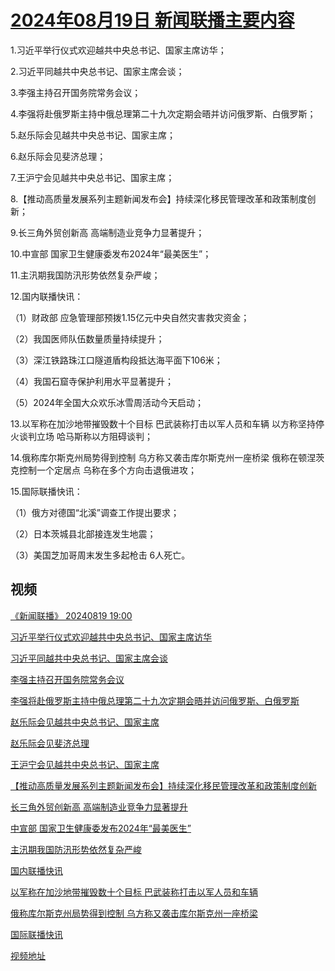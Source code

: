 # [2024年08月19日 新闻联播主要内容](https://tv.cctv.com/lm/xwlb/day/20240819.shtml)

1.习近平举行仪式欢迎越共中央总书记、国家主席访华；

2.习近平同越共中央总书记、国家主席会谈；

3.李强主持召开国务院常务会议；

4.李强将赴俄罗斯主持中俄总理第二十九次定期会晤并访问俄罗斯、白俄罗斯；

5.赵乐际会见越共中央总书记、国家主席；

6.赵乐际会见斐济总理；

7.王沪宁会见越共中央总书记、国家主席；

8.【推动高质量发展系列主题新闻发布会】持续深化移民管理改革和政策制度创新；

9.长三角外贸创新高 高端制造业竞争力显著提升；

10.中宣部 国家卫生健康委发布2024年“最美医生”；

11.主汛期我国防汛形势依然复杂严峻；

12.国内联播快讯：

（1）财政部 应急管理部预拨1.15亿元中央自然灾害救灾资金；

（2）我国医师队伍数量质量持续提升；

（3）深江铁路珠江口隧道盾构段抵达海平面下106米；

（4）我国石窟寺保护利用水平显著提升；

（5）2024年全国大众欢乐冰雪周活动今天启动；

13.以军称在加沙地带摧毁数十个目标 巴武装称打击以军人员和车辆 以方称坚持停火谈判立场 哈马斯称以方阻碍谈判；

14.俄称库尔斯克州局势得到控制 乌方称又袭击库尔斯克州一座桥梁 俄称在顿涅茨克控制一个定居点 乌称在多个方向击退俄进攻；

15.国际联播快讯：

（1）俄方对德国“北溪”调查工作提出要求；

（2）日本茨城县北部接连发生地震；

（3）美国芝加哥周末发生多起枪击 6人死亡。

## 视频

[《新闻联播》 20240819 19:00](https://tv.cctv.com/2024/08/19/VIDENPRW248LRHSrv1rV62Lw240819.shtml)

[习近平举行仪式欢迎越共中央总书记、国家主席访华](https://tv.cctv.com/2024/08/19/VIDElWZEDPXncFvjd1qYKFsw240819.shtml)

[习近平同越共中央总书记、国家主席会谈](https://tv.cctv.com/2024/08/19/VIDEeX0lOjPKkH3xsLtLl4WE240819.shtml)

[李强主持召开国务院常务会议](https://tv.cctv.com/2024/08/19/VIDEAN4zGHjXEZhM46cuSxeW240819.shtml)

[李强将赴俄罗斯主持中俄总理第二十九次定期会晤并访问俄罗斯、白俄罗斯](https://tv.cctv.com/2024/08/19/VIDE6cFCnsHhxI6aFGULFNGI240819.shtml)

[赵乐际会见越共中央总书记、国家主席](https://tv.cctv.com/2024/08/19/VIDETx7ejQ2RKbRX9uuoo3kC240819.shtml)

[赵乐际会见斐济总理](https://tv.cctv.com/2024/08/19/VIDEOfTvS0UFcfi89fsljpac240819.shtml)

[王沪宁会见越共中央总书记、国家主席](https://tv.cctv.com/2024/08/19/VIDEDQMRgsQ0rrPOZUcHnoTF240819.shtml)

[【推动高质量发展系列主题新闻发布会】持续深化移民管理改革和政策制度创新](https://tv.cctv.com/2024/08/19/VIDEFIVql6Gw2bS7ZcQIDx0K240819.shtml)

[长三角外贸创新高 高端制造业竞争力显著提升](https://tv.cctv.com/2024/08/19/VIDEasNsJaJA3KG4s7Henino240819.shtml)

[中宣部 国家卫生健康委发布2024年“最美医生”](https://tv.cctv.com/2024/08/19/VIDEo41v7TZaoQ7tmZL0GsQL240819.shtml)

[主汛期我国防汛形势依然复杂严峻](https://tv.cctv.com/2024/08/19/VIDEW3NIst36r4kQrAlD670v240819.shtml)

[国内联播快讯](https://tv.cctv.com/2024/08/19/VIDElq0NafW77KLCNKPQ9H74240819.shtml)

[以军称在加沙地带摧毁数十个目标 巴武装称打击以军人员和车辆](https://tv.cctv.com/2024/08/19/VIDEg6pIvfOlKzWIYkys7ch2240819.shtml)

[俄称库尔斯克州局势得到控制 乌方称又袭击库尔斯克州一座桥梁](https://tv.cctv.com/2024/08/19/VIDEJnipJeglJDJcA4noUJ81240819.shtml)

[国际联播快讯](https://tv.cctv.com/2024/08/19/VIDE4avftWf9l7SIrNUUgeVP240819.shtml)

[视频地址](https://tv.cctv.com/lm/xwlb/day/20240819.shtml) 

